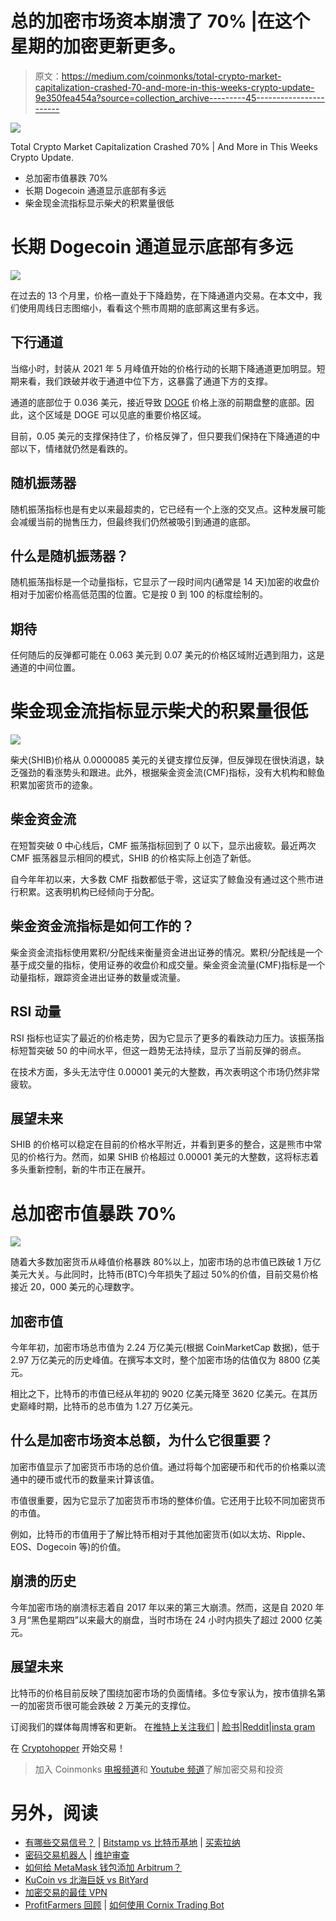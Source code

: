 # 总的加密市场资本崩溃了 70% |在这个星期的加密更新更多。

> 原文：<https://medium.com/coinmonks/total-crypto-market-capitalization-crashed-70-and-more-in-this-weeks-crypto-update-9e350fea454a?source=collection_archive---------45----------------------->

![](img/44390000aacb2d7810219b587c02582f.png)

Total Crypto Market Capitalization Crashed 70% | And More in This Weeks Crypto Update.

*   总加密市值暴跌 70%
*   长期 Dogecoin 通道显示底部有多远
*   柴金现金流指标显示柴犬的积累量很低

# 长期 Dogecoin 通道显示底部有多远

![](img/960a0fcdb53dedd2dda81c5e61b28ac2.png)

在过去的 13 个月里，价格一直处于下降趋势，在下降通道内交易。在本文中，我们使用周线日志图缩小，看看这个熊市周期的底部离这里有多远。

## 下行通道

当缩小时，封装从 2021 年 5 月峰值开始的价格行动的长期下降通道更加明显。短期来看，我们跌破并收于通道中位下方，这暴露了通道下方的支撑。

通道的底部位于 0.036 美元，接近导致 [DOGE](https://coinmarketcap.com/currencies/dogecoin/) 价格上涨的前期盘整的底部。因此，这个区域是 DOGE 可以见底的重要价格区域。

目前，0.05 美元的支撑保持住了，价格反弹了，但只要我们保持在下降通道的中部以下，情绪就仍然是看跌的。

## 随机振荡器

随机振荡指标也是有史以来最超卖的，它已经有一个上涨的交叉点。这种发展可能会减缓当前的抛售压力，但最终我们仍然被吸引到通道的底部。

## 什么是随机振荡器？

随机振荡指标是一个动量指标，它显示了一段时间内(通常是 14 天)加密的收盘价相对于加密价格高低范围的位置。它是按 0 到 100 的标度绘制的。

## **期待**

任何随后的反弹都可能在 0.063 美元到 0.07 美元的价格区域附近遇到阻力，这是通道的中间位置。

# 柴金现金流指标显示柴犬的积累量很低

![](img/fdbb78595530c6d2c5c50a7c2337b18e.png)

柴犬(SHIB)价格从 0.0000085 美元的关键支撑位反弹，但反弹现在很快消退，缺乏强劲的看涨势头和跟进。此外，根据柴金资金流(CMF)指标，没有大机构和鲸鱼积累加密货币的迹象。

## 柴金资金流

在短暂突破 0 中心线后，CMF 振荡指标回到了 0 以下，显示出疲软。最近两次 CMF 振荡器显示相同的模式，SHIB 的价格实际上创造了新低。

自今年年初以来，大多数 CMF 指数都低于零，这证实了鲸鱼没有通过这个熊市进行积累。这表明机构已经倾向于分配。

## 柴金资金流指标是如何工作的？

柴金资金流指标使用累积/分配线来衡量资金进出证券的情况。累积/分配线是一个基于成交量的指标，使用证券的收盘价和成交量。柴金资金流量(CMF)指标是一个动量指标，跟踪资金进出证券的数量或流量。

## RSI 动量

RSI 指标也证实了最近的价格走势，因为它显示了更多的看跌动力压力。该振荡指标短暂突破 50 的中间水平，但这一趋势无法持续，显示了当前反弹的弱点。

在技术方面，多头无法守住 0.00001 美元的大整数，再次表明这个市场仍然非常疲软。

## 展望未来

SHIB 的价格可以稳定在目前的价格水平附近，并看到更多的整合，这是熊市中常见的价格行为。然而，如果 SHIB 价格超过 0.00001 美元的大整数，这将标志着多头重新控制，新的牛市正在展开。

# 总加密市值暴跌 70%

![](img/e7fce1e471a9cf5c551170730ebd04df.png)

随着大多数加密货币从峰值价格暴跌 80%以上，加密市场的总市值已跌破 1 万亿美元大关。与此同时，比特币(BTC)今年损失了超过 50%的价值，目前交易价格接近 20，000 美元的心理数字。

## 加密市值

今年年初，加密市场总市值为 2.24 万亿美元(根据 CoinMarketCap 数据)，低于 2.97 万亿美元的历史峰值。在撰写本文时，整个加密市场的估值仅为 8800 亿美元。

相比之下，比特币的市值已经从年初的 9020 亿美元降至 3620 亿美元。在其历史巅峰时期，比特币的总市值为 1.27 万亿美元。

## 什么是加密市场资本总额，为什么它很重要？

加密市值显示了加密货币市场的总价值。通过将每个加密硬币和代币的价格乘以流通中的硬币或代币的数量来计算该值。

市值很重要，因为它显示了加密货币市场的整体价值。它还用于比较不同加密货币的市值。

例如，比特币的市值用于了解比特币相对于其他加密货币(如以太坊、Ripple、EOS、Dogecoin 等)的价值。

## 崩溃的历史

今年加密市场的崩溃标志着自 2017 年以来的第三大崩溃。然而，这是自 2020 年 3 月“黑色星期四”以来最大的崩盘，当时市场在 24 小时内损失了超过 2000 亿美元。

## 展望未来

比特币的价格目前反映了围绕加密市场的负面情绪。多位专家认为，按市值排名第一的加密货币很可能会跌破 2 万美元的支撑位。

订阅我们的媒体每周博客和更新。
在[推特上关注我们](https://twitter.com/cryptohopper) | [脸书](https://www.facebook.com/cryptohopper)|[Reddit](https://www.reddit.com/r/CryptoHopper/)|[insta gram](https://www.instagram.com/cryptohopper/?hl=nl)

在 [Cryptohopper](https://www.cryptohopper.com/) 开始交易！

> 加入 Coinmonks [电报频道](https://t.me/coincodecap)和 [Youtube 频道](https://www.youtube.com/c/coinmonks/videos)了解加密交易和投资

# 另外，阅读

*   [有哪些交易信号？](https://coincodecap.com/trading-signal) | [Bitstamp vs 比特币基地](https://coincodecap.com/bitstamp-coinbase) | [买索拉纳](https://coincodecap.com/buy-solana)
*   [密码交易机器人](/coinmonks/crypto-trading-bot-c2ffce8acb2a) | [维护审查](https://coincodecap.com/uphold-review)
*   [如何给 MetaMask 钱包添加 Arbitrum？](https://coincodecap.com/how-to-add-arbitrum-to-metamask-wallet)
*   [KuCoin vs 北海巨妖 vs BitYard](https://coincodecap.com/kucoin-vs-kraken-vs-bityard)
*   [加密交易的最佳 VPN](https://coincodecap.com/best-vpns-for-crypto-trading)
*   [ProfitFarmers 回顾](https://coincodecap.com/profitfarmers-review) | [如何使用 Cornix Trading Bot](https://coincodecap.com/cornix-trading-bot)
